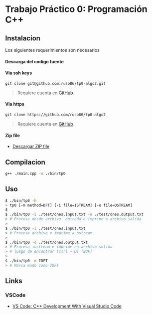 # Trabajo Práctico 0: Programación C++

## Instalacion

Los siguientes requerimientos son necesarios

#### Descarga del codigo fuente

#### Via ssh keys
```
git clone git@github.com:ruso86/tp0-algo2.git
```
> Requiere cuenta en [GitHub](https://github.com/)

#### Via https
```
git clone https://github.com/ruso86/tp0-algo2
```
> Requiere cuenta en [GitHub](https://github.com/)

#### Zip file
- [Descargar ZIP file](https://github.com/ruso86/tp0-algo2/archive/master.zip)


## Compilacion

```bash
g++ ./main.cpp -o ./bin/tp0
```

## Uso

```bash
$ ./bin/tp0 -h
> tp0 [-m method=DFT] [-i file=ISTREAM] [-o file=OSTREAM]
$
$ ./bin/tp0 -i ./test/ones.input.txt -o ./test/ones.output.txt
> # Procesa desde archivo  entrada e imprime a archivo salida
>
$ ./bin/tp0 -i ./test/ones.input.txt
> # Procesa archivo e imprime a ostream
>
$ ./bin/tp0 -o ./test/ones.output.txt
> # Procesa iostream e imprime en archivo salida
> # luego de encontrar [ctrl + D] (EOF)
>
$ ./bin/tp0 -m IDFT
> # Marca modo como IDFT
```

## Links
### VSCode
 - [VS Code: C++ Development With Visual Studio Code](https://www.youtube.com/watch?v=X7CXjKGi_ro)
